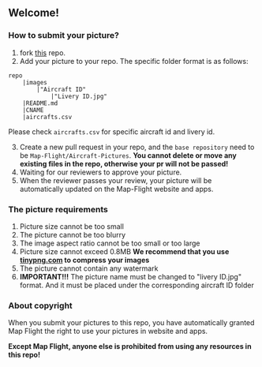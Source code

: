 ## Welcome!
### How to submit your picture?
1. fork [this](https://github.com/Map-Flight/Aircraft-Pictures) repo.
2. Add your picture to your repo. The specific folder format is as follows:

```
repo
    |images
        |"Aircraft ID"
            |"Livery ID.jpg"
    |README.md
    |CNAME
    |aircrafts.csv
```

Please check `aircrafts.csv` for specific aircraft id and livery id.

3. Create a new pull request in your repo, and the `base repository` need to be `Map-Flight/Aircraft-Pictures`. **You cannot delete or move any existing files in the repo, otherwise your pr will not be passed!**
4. Waiting for our reviewers to approve your picture.
5. When the reviewer passes your review, your picture will be automatically updated on the Map-Flight website and apps.

### The picture requirements
1. Picture size cannot be too small
2. The picture cannot be too blurry
3. The image aspect ratio cannot be too small or too large
4. Picture size cannot exceed 0.8MB **We recommend that you use [tinypng.com](tinypng.com) to compress your images**
5. The picture cannot contain any watermark
6. **IMPORTANT!!!** The picture name must be changed to "livery ID.jpg" format. And it must be placed under the corresponding aircraft ID folder

### About copyright
When you submit your pictures to this repo, you have automatically granted Map Flight the right to use your pictures in website and apps.

**Except Map Flight, anyone else is prohibited from using any resources in this repo!**

